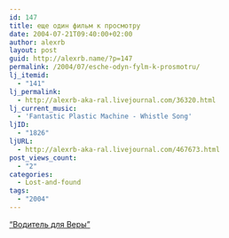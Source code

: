 ```yaml
---
id: 147
title: еще один фильм к просмотру
date: 2004-07-21T09:40:00+02:00
author: alexrb
layout: post
guid: http://alexrb.name/?p=147
permalink: /2004/07/esche-odyn-fylm-k-prosmotru/
lj_itemid:
  - "141"
lj_permalink:
  - http://alexrb-aka-ral.livejournal.com/36320.html
lj_current_music:
  - 'Fantastic Plastic Machine - Whistle Song'
ljID:
  - "1826"
ljURL:
  - http://alexrb-aka-ral.livejournal.com/467673.html
post_views_count:
  - "2"
categories:
  - Lost-and-found
tags:
  - "2004"
---
```

[&#8220;Водитель для Веры&#8221;](http://www.film.ru/afisha/movie.asp?Code=DRV2VR)